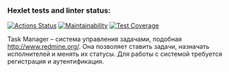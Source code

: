 ### Hexlet tests and linter status:
[![Actions Status](https://github.com/megabgg/php-project-lvl4/workflows/hexlet-check/badge.svg)](https://github.com/megabgg/php-project-lvl4/actions)
[![Maintainability](https://api.codeclimate.com/v1/badges/54c3f478c4a0fbfad234/maintainability)](https://codeclimate.com/github/megabgg/php-project-lvl4/maintainability)
[![Test Coverage](https://api.codeclimate.com/v1/badges/54c3f478c4a0fbfad234/test_coverage)](https://codeclimate.com/github/megabgg/php-project-lvl4/test_coverage)

Task Manager – система управления задачами, подобная http://www.redmine.org/. Она позволяет ставить задачи, назначать исполнителей и менять их статусы. Для работы с системой требуется регистрация и аутентификация.
